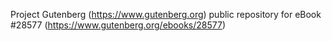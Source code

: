Project Gutenberg (https://www.gutenberg.org) public repository for eBook #28577 (https://www.gutenberg.org/ebooks/28577)
